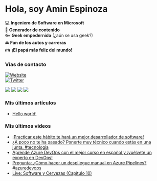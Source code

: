 # Hola, soy Amin Espinoza

:computer: **Ingeniero de Software en Microsoft**  
:pencil: **Generador de contenido**  
:eyeglasses: **Geek empedernido** (¿aún se usa geek?)  
:oncoming_automobile: **Fan de los autos y carreras**  
:family: **¡El papá más feliz del mundo!**

### Vías de contacto

[![Website](https://img.shields.io/badge/aminespinoza.com-up-green?style=for-the-badge)][website]  
[![Twitter](https://img.shields.io/twitter/follow/aminespinoza?color=blue&label=s%C3%ADgueme%20en%20Twitter&style=for-the-badge)][twitter]

[<img src="https://img.icons8.com/doodle/48/000000/youtube--v1.png"/>][youtube]
[<img src="https://img.icons8.com/doodle/48/000000/linkedin--v2.png"/>][linkedin]
[<img src="https://img.icons8.com/doodle/48/000000/instagram-new.png"/>][instagram]
[<img src="https://img.icons8.com/doodle/48/000000/facebook-circled.png"/>][facebook]

### Mis últimos artículos
<!-- BLOG-POST-LIST:START -->
- [Hello world!](http://aminespinoza.com/2023/11/21/hello-world/)
<!-- BLOG-POST-LIST:END -->

### Mis últimos videos
<!-- YOUTUBE:START -->
- [¡Practicar este hábito te hará un mejor desarrollador de software!](https://www.youtube.com/watch?v=rCR7LpYcDgo)
- [¿A poco no te ha pasado? Ponerte muy técnico cuando estás en una junta. #tecnologia](https://www.youtube.com/watch?v=aPN5-mePkZo)
- [Aprende Azure DevOps con el mejor curso en español y ¡vuélvete un experto en DevOps!](https://www.youtube.com/watch?v=fnuWc92A75o)
- [Pregunta: ¿Cómo hacer un despliegue manual en Azure Pipelines? #azuredevops](https://www.youtube.com/watch?v=GzZmyOMNEwI)
- [Live: Software y Cervezas &lpar;Capítulo 10&rpar;](https://www.youtube.com/watch?v=7Ko3tC_6UfQ)
<!-- YOUTUBE:END -->

[website]: https://aminespinoza.com/
[twitter]: https://twitter.com/aminespinoza
[youtube]: https://www.youtube.com/c/AminEspinoza
[linkedin]: https://www.linkedin.com/in/amin-espinoza-71b24661/
[instagram]: https://www.instagram.com/aminespinoza10/
[facebook]: https://www.facebook.com/aminespinoza
